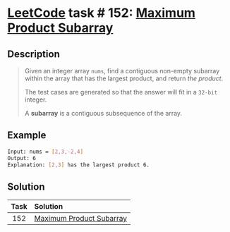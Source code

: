 # [LeetCode][leetcode] task # 152: [Maximum Product Subarray][task]

Description
-----------

> Given an integer array `nums`, find a contiguous non-empty subarray within the array
> that has the largest product, and return _the product_.
> 
> The test cases are generated so that the answer will fit in a `32-bit` integer.
> 
> A **subarray** is a contiguous subsequence of the array.

Example
-------

```sh
Input: nums = [2,3,-2,4]
Output: 6
Explanation: [2,3] has the largest product 6.
```

Solution
--------

| Task | Solution                             |
|:----:|:-------------------------------------|
| 152  | [Maximum Product Subarray][solution] |


[leetcode]: <http://leetcode.com/>
[task]: <https://leetcode.com/problems/maximum-product-subarray/>
[solution]: <https://github.com/wellaxis/witalis-jkit/blob/main/module/tasks/src/main/java/com/witalis/jkit/tasks/core/task/leetcode/h2/p152/option/Practice.java>
